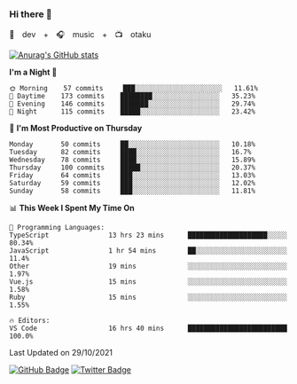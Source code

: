 ### Hi there 👋

🚀　dev　+　🎧　music　+　📺　otaku


[![Anurag's GitHub stats](https://github-readme-stats.vercel.app/api?username=koheitasaka&count_private=true&show_icons=true&theme=monokai)](https://github.com/koheitasaka/github-readme-stats)

<!--START_SECTION:waka-->
**I'm a Night 🦉** 

```text
🌞 Morning    57 commits     ███░░░░░░░░░░░░░░░░░░░░░░   11.61% 
🌆 Daytime    173 commits    ████████░░░░░░░░░░░░░░░░░   35.23% 
🌃 Evening    146 commits    ███████░░░░░░░░░░░░░░░░░░   29.74% 
🌙 Night      115 commits    █████░░░░░░░░░░░░░░░░░░░░   23.42%

```
📅 **I'm Most Productive on Thursday** 

```text
Monday       50 commits     ██░░░░░░░░░░░░░░░░░░░░░░░   10.18% 
Tuesday      82 commits     ████░░░░░░░░░░░░░░░░░░░░░   16.7% 
Wednesday    78 commits     ████░░░░░░░░░░░░░░░░░░░░░   15.89% 
Thursday     100 commits    █████░░░░░░░░░░░░░░░░░░░░   20.37% 
Friday       64 commits     ███░░░░░░░░░░░░░░░░░░░░░░   13.03% 
Saturday     59 commits     ███░░░░░░░░░░░░░░░░░░░░░░   12.02% 
Sunday       58 commits     ███░░░░░░░░░░░░░░░░░░░░░░   11.81%

```


📊 **This Week I Spent My Time On** 

```text
💬 Programming Languages: 
TypeScript               13 hrs 23 mins      ████████████████████░░░░░   80.34% 
JavaScript               1 hr 54 mins        ██░░░░░░░░░░░░░░░░░░░░░░░   11.4% 
Other                    19 mins             ░░░░░░░░░░░░░░░░░░░░░░░░░   1.97% 
Vue.js                   15 mins             ░░░░░░░░░░░░░░░░░░░░░░░░░   1.58% 
Ruby                     15 mins             ░░░░░░░░░░░░░░░░░░░░░░░░░   1.55%

🔥 Editors: 
VS Code                  16 hrs 40 mins      █████████████████████████   100.0%

```


 Last Updated on 29/10/2021
<!--END_SECTION:waka-->

[![GitHub Badge](https://img.shields.io/badge/GitHub-100000?style=for-the-badge&logo=github&logoColor=white)](https://github.com/koheitasaka)
[![Twitter Badge](https://img.shields.io/badge/Twitter-1DA1F2?style=for-the-badge&logo=twitter&logoColor=white)](https://twitter.com/sleep_asleep_)
